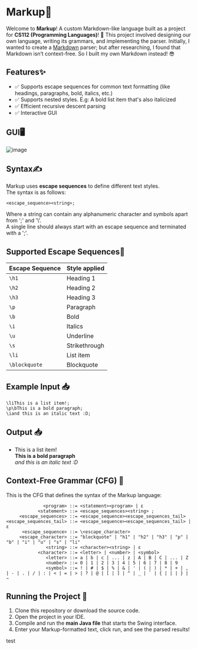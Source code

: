 # Markup📝

Welcome to **Markup**! A custom Markdown-like language built as a project for **CS112 (Programming Languages)**! 🚀 This project involved designing our own language, writing its grammars, and implementing the parser. Initially, I wanted to create a [Markdown](https://markdownlivepreview.com/) parser; but after researching, I found that Markdown isn’t context-free. So I built my own Markdown instead! 😎

## Features✨

-   ✅ Supports escape sequences for common text formatting (like headings, paragraphs, bold, italics, etc.)
-   ✅ Supports nested styles. E.g: A bold list item that's also italicized
-   ✅ Efficient recursive descent parsing
-   ✅ Interactive GUI

## GUI🖥️

![image](https://github.com/user-attachments/assets/7c1e1e18-7cff-420c-9f36-19836dbe77aa)

## Syntax✍

Markup uses **escape sequences** to define different text styles.\
The syntax is as follows:

```
<escape_sequence><string>;
```

Where a string can contain any alphanumeric character and symbols apart from ';' and '\\'.\
A single line should always start with an escape sequence and terminated with a ';'.

## Supported Escape Sequences🔹

| Escape Sequence | Style applied |
| --------------- | ------------- |
| `\h1`           | Heading 1     |
| `\h2`           | Heading 2     |
| `\h3`           | Heading 3     |
| `\p`            | Paragraph     |
| `\b`            | Bold          |
| `\i`            | Italics       |
| `\u`            | Underline     |
| `\s`            | Strikethrough |
| `\li`           | List item     |
| `\blockquote`   | Blockquote    |

## Example Input 📥

```
\liThis is a list item!;
\p\bThis is a bold paragraph;
\iand this is an italic text :D;
```

## Output 📥

-   This is a list item!\
    **This is a bold paragraph**\
    _and this is an italic text :D_

## Context-Free Grammar (CFG) 📜

This is the CFG that defines the syntax of the Markup language:

```
              <program> ::= <statement><program> | ε
            <statement> ::= <escape_sequences><string> ;
     <escape_sequences> ::= <escape_sequence><escape_sequences_tail>
<escape_sequences_tail> ::= <escape_sequence><escape_sequences_tail> | ε
      <escape_sequence> ::= \<escape_character>
     <escape_character> ::= "blockquote" | "h1" | "h2" | "h3" | "p" | "b" | "i" | "u" | "s" | "li"
               <string> ::= <character><string> | ε
            <character> ::= <letter> | <number> | <symbol>
               <letter> ::= a | b | c | ... | z | A | B | C | ... | Z
               <number> ::= 0 | 1 | 2 | 3 | 4 | 5 | 6 | 7 | 8 | 9
               <symbol> ::= ! | # | $ | % | & | ' | ( | ) | * | + | , | - | . | / | : | < | = | > | ? | @ | [ | ] | ^ | _ | ` | { | | | } | ~
```

## Running the Project 🚀

1. Clone this repository or download the source code.
2. Open the project in your IDE.
3. Compile and run the **main Java file** that starts the Swing interface.
4. Enter your Markup-formatted text, click run, and see the parsed results!

test
